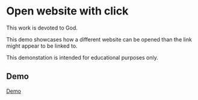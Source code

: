 # Open website with click

This work is devoted to God.

This demo showcases how a different website can be opened than
the link might appear to be linked to.

This demonstation is intended for educational purposes only.

## Demo

[Demo]()
